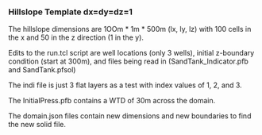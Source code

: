 ### Hillslope Template dx=dy=dz=1
The hillslope dimensions are 1OOm * 1m * 500m (lx, ly, lz) with 100 cells in the x and  50 in the z direction (1 in the y).

Edits to the run.tcl script are well locations (only 3 wells), initial z-boundary condition (start at 300m), and files being read in (SandTank_Indicator.pfb and SandTank.pfsol)

The indi file is just 3 flat layers as a test with index values of 1, 2, and 3.

The InitialPress.pfb contains a WTD of 30m across the domain.

The domain.json files contain new dimensions and new boundaries to find the new solid file.
